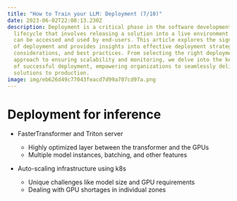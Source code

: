 ```yaml
---
title: "How to Train your LLM: Deployment (7/10)"
date: 2023-06-02T22:08:13.230Z
description: Deployment is a critical phase in the software development
  lifecycle that involves releasing a solution into a live environment where it
  can be accessed and used by end-users. This article explores the significance
  of deployment and provides insights into effective deployment strategies,
  considerations, and best practices. From selecting the right deployment
  approach to ensuring scalability and monitoring, we delve into the key aspects
  of successful deployment, empowering organizations to seamlessly deliver their
  solutions to production.
image: img/eb626d49c77043feacd7d99a707cd97a.png
---
```

# D﻿eployment for inference

* F﻿asterTransformer and Triton server

  * H﻿ighly optimized layer between the transformer and the GPUs
  * M﻿ultiple model instances, batching, and other features
* A﻿uto-scaling infrastructure using k8s

  * U﻿nique challenges like model size and GPU requirements
  * D﻿ealing with GPU shortages in individual zones